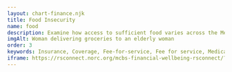 ```yaml
---
layout: chart-finance.njk
title: Food Insecurity
name: food
description: Examine how access to sufficient food varies across the Medicare population.
imgAlt: Woman delivering groceries to an elderly woman
order: 3
keywords: Insurance, Coverage, Fee-for-service, Fee for service, Medicare Advantage, MA, Chronic, Sex, Gender, Age, Language, English, Income, Race, Ethnicity, Dual eligible, Dual, Dually eligible, Geography, Urban, Rural, Region, Metropolitan, Health status, Disability, Financial security, Cost, Costs, Money, Finance, Finances, Behavior, Supplies, Needs, Necessities, Eat, Ate, Meals, Afford, Hunger, Hungry, Nutrition, Access, Access to care
iframe: https://rsconnect.norc.org/mcbs-financial-wellbeing-rsconnect/?FoodInsecurity
---
```

